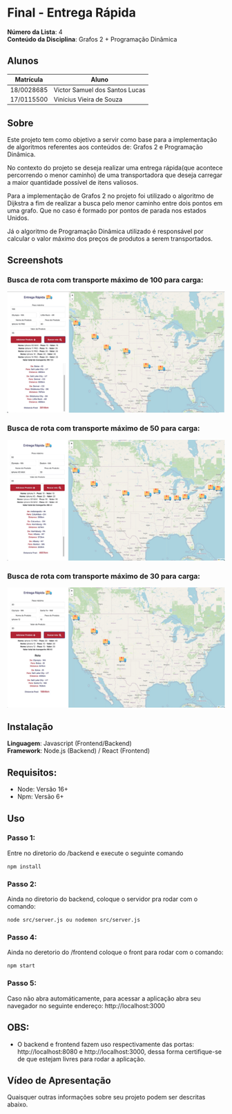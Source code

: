 
# Final - Entrega Rápida

**Número da Lista**: 4<br>
**Conteúdo da Disciplina**: Grafos 2 + Programação Dinâmica<br>

## Alunos
|Matrícula | Aluno |
| -- | -- |
| 18/0028685  |  Victor Samuel dos Santos Lucas |
| 17/0115500  |  Vinícius Vieira de Souza |

## Sobre 
Este projeto tem como objetivo a servir como base para a implementação de algoritmos referentes aos conteúdos de: Grafos 2 e Programação Dinâmica.

No contexto do projeto se deseja realizar uma entrega rápida(que acontece percorrendo o menor caminho) de uma transportadora que deseja carregar a maior quantidade possível de itens valiosos.

Para a implementação de Grafos 2 no projeto foi utilizado o algoritmo de Dijkstra a fim de realizar a busca pelo menor caminho entre dois pontos em uma grafo. Que no caso é formado por pontos de parada nos estados Unidos.

Já o algoritmo de Programação Dinâmica utilizado é responsável por calcular o valor máximo dos preços de produtos a serem transportados.

## Screenshots

### Busca de rota com transporte máximo de 100 para carga:
<img src="assets/carga100.jpeg" width="700px"/>

### Busca de rota com transporte máximo de 50 para carga:
<img src="assets/carga50.jpeg" width="700px"/>

### Busca de rota com transporte máximo de 30 para carga:
<img src="assets/carga30.jpeg" width="700px"/>


## Instalação 
**Linguagem**: Javascript (Frontend/Backend)<br>
**Framework**: Node.js (Backend) / React (Frontend)<br>

## Requisitos:
- Node: Versão 16+
- Npm: Versão 6+

## Uso 
### Passo 1: 
Entre no diretorio do /backend e execute o seguinte comando
```terminal
npm install 
```

### Passo 2:
Ainda no diretorio do backend, coloque o servidor pra rodar com o comando:
```terminal
node src/server.js ou nodemon src/server.js
```

### Passo 4:
Ainda no deretorio do /frontend coloque o front para rodar com o comando:
```terminal
npm start
```

### Passo 5:
Caso não abra automáticamente, para acessar a aplicação abra seu navegador no seguinte endereço: http://localhost:3000

## OBS:
- O backend e frontend fazem uso respectivamente das portas: http://localhost:8080 e http://localhost:3000, dessa forma certifique-se de que estejam livres para rodar a aplicação.

## Vídeo de Apresentação
Quaisquer outras informações sobre seu projeto podem ser descritas abaixo.




